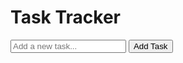 <!DOCTYPE html>
<html lang="en">
<head>
  <meta charset="UTF-8">
  <meta name="viewport" content="width=device-width, initial-scale=1.0">
  <title>Task Tracker</title>
  <link rel="stylesheet" href="style.css">
</head>
<body>
  <div class="container">
    <h1>Task Tracker</h1>
    <div class="input-group">
      <input type="text" id="task-input" placeholder="Add a new task..." />
      <button id="add-task">Add Task</button>
    </div>
    <ul id="task-list"></ul>
  </div>
  <script src="script.js"></script>
</body>
</html>
